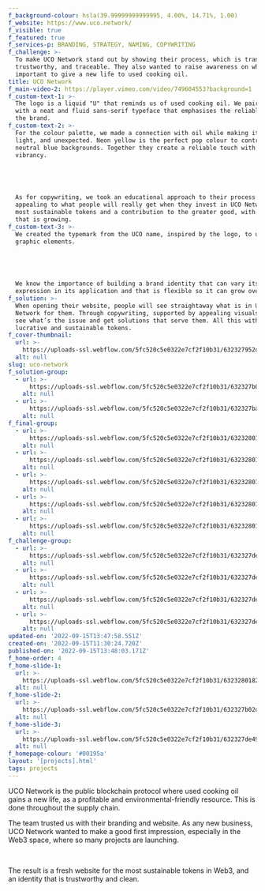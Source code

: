 ```yaml
---
f_background-colour: hsla(39.99999999999995, 4.00%, 14.71%, 1.00)
f_website: https://www.uco.network/
f_visible: true
f_featured: true
f_services-p: BRANDING, STRATEGY, NAMING, COPYWRITING
f_challenge: >-
  To make UCO Network stand out by showing their process, which is transparent,
  trustworthy, and traceable. They also wanted to raise awareness on why it is
  important to give a new life to used cooking oil.
title: UCO Network
f_main-video-2: https://player.vimeo.com/video/749604553?background=1
f_custom-text-1: >-
  The logo is a liquid "U" that reminds us of used cooking oil. We paired it
  with a neat and fluid sans-serif typeface that emphasises the reliable side of
  the brand.
f_custom-text-2: >-
  For the colour palette, we made a connection with oil while making it fresh,
  light, and unexpected. Neon yellow is the perfect pop colour to contrast with
  neutral blue backgrounds. Together they create a reliable touch with a fresh
  vibrancy.


  ‍


  As for copywriting, we took an educational approach to their process while
  appealing to what people will really get when they invest in UCO Network: the
  most sustainable tokens and a contribution to the greater good, with a company
  that is growing.
f_custom-text-3: >-
  We created the typemark from the UCO name, inspired by the logo, to use as
  graphic elements.


  ‍


  We know the importance of building a brand identity that can vary its
  expression in its application and that is flexible so it can grow over time.
f_solution: >-
  When opening their website, people will see straightaway what is in UCO
  Network for them. Through copywriting, supported by appealing visuals, users
  see what’s the issue and get solutions that serve them. All this with
  lucrative and sustainable tokens.
f_cover-thumbnail:
  url: >-
    https://uploads-ssl.webflow.com/5fc520c5e0322e7cf2f10b31/632327952dd4de14e205d876_Avatar.webp
  alt: null
slug: uco-network
f_solution-group:
  - url: >-
      https://uploads-ssl.webflow.com/5fc520c5e0322e7cf2f10b31/632327b02dd4de19db05db67_Digital%20Screen.webp
    alt: null
  - url: >-
      https://uploads-ssl.webflow.com/5fc520c5e0322e7cf2f10b31/632327ba149892c1c44cfde3_Logo%20%2B%20Image.webp
    alt: null
f_final-group:
  - url: >-
      https://uploads-ssl.webflow.com/5fc520c5e0322e7cf2f10b31/63232801d70138bd319c8219_Social%20Media%20Posts.webp
    alt: null
  - url: >-
      https://uploads-ssl.webflow.com/5fc520c5e0322e7cf2f10b31/632328015bb99fab3bef643e_Print%20%2B%20Mobile%20screen.webp
    alt: null
  - url: >-
      https://uploads-ssl.webflow.com/5fc520c5e0322e7cf2f10b31/63232801ac75d8360b6a9708_3%20Documents.webp
    alt: null
  - url: >-
      https://uploads-ssl.webflow.com/5fc520c5e0322e7cf2f10b31/6323280182ba331814bbb4a4_Tote%20Bag.webp
    alt: null
  - url: >-
      https://uploads-ssl.webflow.com/5fc520c5e0322e7cf2f10b31/6323280181fa1a315d6ca230_Logo%20Lockup.webp
    alt: null
f_challenge-group:
  - url: >-
      https://uploads-ssl.webflow.com/5fc520c5e0322e7cf2f10b31/632327defcb7de039e41ef98_Webiste%20Collage.webp
    alt: null
  - url: >-
      https://uploads-ssl.webflow.com/5fc520c5e0322e7cf2f10b31/632327de49565acaf6a9ff51_3%20x%20Posters.webp
    alt: null
  - url: >-
      https://uploads-ssl.webflow.com/5fc520c5e0322e7cf2f10b31/632327def0579cf6e64bb6a9_Phone%20Mockups.webp
    alt: null
  - url: >-
      https://uploads-ssl.webflow.com/5fc520c5e0322e7cf2f10b31/632327de358c8c19c1005f9f_Phone%20%2B%20T-shirt.webp
    alt: null
updated-on: '2022-09-15T13:47:58.551Z'
created-on: '2022-09-15T11:30:24.720Z'
published-on: '2022-09-15T13:48:03.171Z'
f_home-order: 4
f_home-slide-1:
  url: >-
    https://uploads-ssl.webflow.com/5fc520c5e0322e7cf2f10b31/6323280182ba331814bbb4a4_Tote%20Bag.webp
  alt: null
f_home-slide-2:
  url: >-
    https://uploads-ssl.webflow.com/5fc520c5e0322e7cf2f10b31/632327b02dd4de19db05db67_Digital%20Screen.webp
  alt: null
f_home-slide-3:
  url: >-
    https://uploads-ssl.webflow.com/5fc520c5e0322e7cf2f10b31/632327de49565acaf6a9ff51_3%20x%20Posters.webp
  alt: null
f_homepage-colour: '#00195a'
layout: '[projects].html'
tags: projects
---
```


UCO Network is the public blockchain protocol where used cooking oil gains a new life, as a profitable and environmental-friendly resource. This is done throughout the supply chain.

The team trusted us with their branding and website. As any new business, UCO Network wanted to make a good first impression, especially in the Web3 space, where so many projects are launching.

‍

The result is a fresh website for the most sustainable tokens in Web3, and an identity that is trustworthy and clean.
